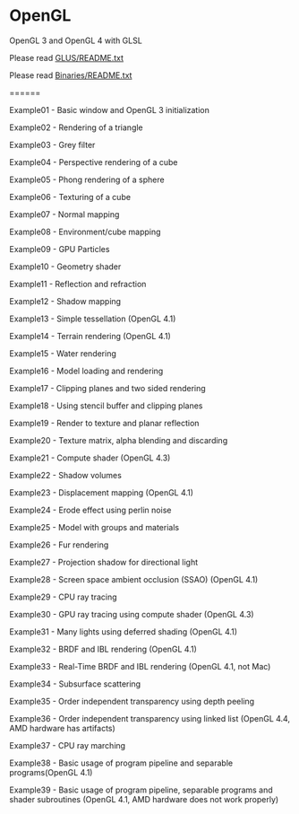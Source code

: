 OpenGL
======

OpenGL 3 and OpenGL 4 with GLSL

Please read [GLUS/README.txt](https://github.com/McNopper/OpenGL/blob/master/GLUS/README.txt)

Please read [Binaries/README.txt](https://github.com/McNopper/OpenGL/blob/master/Binaries/README.txt)

======

Example01 - Basic window and OpenGL 3 initialization
	
Example02 - Rendering of a triangle

Example03 - Grey filter
	
Example04 - Perspective rendering of a cube

Example05 - Phong rendering of a sphere
	
Example06 - Texturing of a cube

Example07 - Normal mapping

Example08 - Environment/cube mapping

Example09 - GPU Particles

Example10 - Geometry shader
	
Example11 - Reflection and refraction

Example12 - Shadow mapping

Example13 - Simple tessellation (OpenGL 4.1)

Example14 - Terrain rendering (OpenGL 4.1)

Example15 - Water rendering

Example16 - Model loading and rendering

Example17 - Clipping planes and two sided rendering

Example18 - Using stencil buffer and clipping planes

Example19 - Render to texture and planar reflection

Example20 - Texture matrix, alpha blending and discarding

Example21 - Compute shader (OpenGL 4.3)

Example22 - Shadow volumes

Example23 - Displacement mapping (OpenGL 4.1)

Example24 - Erode effect using perlin noise

Example25 - Model with groups and materials

Example26 - Fur rendering

Example27 - Projection shadow for directional light

Example28 - Screen space ambient occlusion (SSAO) (OpenGL 4.1)

Example29 - CPU ray tracing

Example30 - GPU ray tracing using compute shader (OpenGL 4.3)

Example31 - Many lights using deferred shading (OpenGL 4.1)

Example32 - BRDF and IBL rendering (OpenGL 4.1)

Example33 - Real-Time BRDF and IBL rendering (OpenGL 4.1, not Mac)

Example34 - Subsurface scattering

Example35 - Order independent transparency using depth peeling

Example36 - Order independent transparency using linked list (OpenGL 4.4, AMD hardware has artifacts)

Example37 - CPU ray marching

Example38 - Basic usage of program pipeline and separable programs(OpenGL 4.1)

Example39 - Basic usage of program pipeline, separable programs and shader subroutines (OpenGL 4.1, AMD hardware does not work properly)
